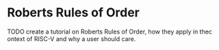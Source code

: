 # Roberts Rules of Order

TODO create a tutorial on Roberts Rules of Order, how they apply in thec ontext of RISC-V and why a user should care. 